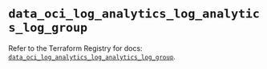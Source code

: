 # `data_oci_log_analytics_log_analytics_log_group`

Refer to the Terraform Registry for docs: [`data_oci_log_analytics_log_analytics_log_group`](https://registry.terraform.io/providers/hashicorp/oci/7.19.0/docs/data-sources/log_analytics_log_analytics_log_group).
